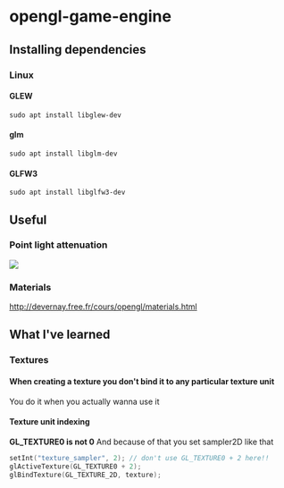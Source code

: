 # opengl-game-engine

## Installing dependencies
### Linux
#### GLEW
```
sudo apt install libglew-dev
```
#### glm
```
sudo apt install libglm-dev
```
#### GLFW3
```
sudo apt install libglfw3-dev
```

## Useful
### Point light attenuation
![](https://i.imgur.com/W1z0qHD.png)
### Materials
http://devernay.free.fr/cours/opengl/materials.html

## What I've learned
### Textures
#### When creating a texture you don't bind it to any particular texture unit
You do it when you actually wanna use it
#### Texture unit indexing
**GL_TEXTURE0 is not 0**
And because of that you set sampler2D like that
```cpp
setInt("texture_sampler", 2); // don't use GL_TEXTURE0 + 2 here!!
glActiveTexture(GL_TEXTURE0 + 2);
glBindTexture(GL_TEXTURE_2D, texture);
```
